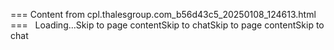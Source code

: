 === Content from cpl.thalesgroup.com_b56d43c5_20250108_124613.html ===
  Loading...Skip to page contentSkip to chatSkip to page contentSkip to chat
##

##

##

##


